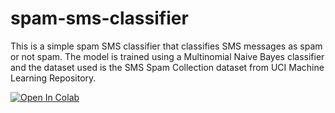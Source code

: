 # spam-sms-classifier

This is a simple spam SMS classifier that classifies SMS messages as spam or not spam. The model is trained using a Multinomial Naive Bayes classifier and the dataset used is the SMS Spam Collection dataset from UCI Machine Learning Repository.

<a href="https://colab.research.google.com/github/nexiouscaliver/spam-sms-classifier/blob/main/sms_model.ipynb" 
target="_parent"><img src="https://colab.research.google.com/assets/colab-badge.svg" alt="Open In Colab"/></a>
